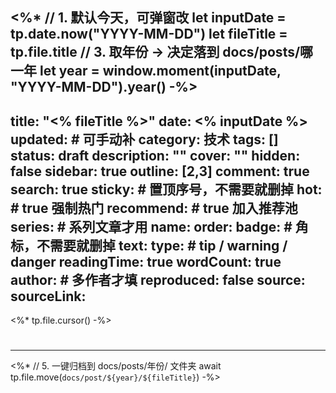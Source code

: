 <%*
// 1. 默认今天，可弹窗改
let inputDate = tp.date.now("YYYY-MM-DD")
let fileTitle = tp.file.title
// 3. 取年份 → 决定落到 docs/posts/哪一年
let year = window.moment(inputDate, "YYYY-MM-DD").year()
-%>
---
title:        "<% fileTitle %>"
date:         <% inputDate %>
updated:      # 可手动补
category:     技术
tags:         []
status:       draft
description:  ""
cover:        ""
hidden:       false
sidebar:      true
outline:      [2,3]
comment:      true
search:       true
sticky:       # 置顶序号，不需要就删掉
hot:          # true 强制热门
recommend:    # true 加入推荐池
series:       # 系列文章才用
  name:
  order:
badge:        # 角标，不需要就删掉
  text:
  type:       # tip / warning / danger
readingTime:  true
wordCount:    true
author:       # 多作者才填
reproduced:   false
source:
sourceLink:
---
<%* tp.file.cursor() -%>
#
---
<%*
// 5. 一键归档到 docs/posts/年份/ 文件夹
await tp.file.move(`docs/post/${year}/${fileTitle}`)
-%>